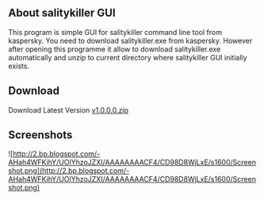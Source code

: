 ## About salitykiller GUI ##
This program is simple GUI for salitykiller command line tool from kaspersky. You need to download salitykiller.exe from kaspersky. However after opening this programme it allow to download salitykiller.exe automatically and unzip to current directory where salitykiller GUI initially exists.

## Download ##
Download Latest Version [v1.0.0.0.zip](http://code.google.com/p/sality-killer-gui/downloads/list)

## Screenshots ##
![http://2.bp.blogspot.com/-AHah4WFKihY/UOlYhzoJZXI/AAAAAAAACF4/CD98D8WjLxE/s1600/Screenshot.png](http://2.bp.blogspot.com/-AHah4WFKihY/UOlYhzoJZXI/AAAAAAAACF4/CD98D8WjLxE/s1600/Screenshot.png)